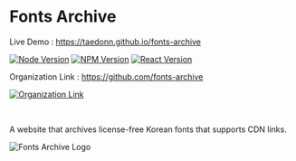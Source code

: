 # Fonts Archive

Live Demo : https://taedonn.github.io/fonts-archive

[![Node Version](https://img.shields.io/badge/featured%20on-Node%20%4016.13.2-%2368a063)](#) [![NPM Version](https://img.shields.io/badge/featured%20on-NPM%20%408.1.2-%23cc3534)](#) [![React Version](https://img.shields.io/badge/featured%20on-react--scripts%20%405.0.1-%2361DAFB)](#)

Organization Link : https://github.com/fonts-archive

[![Organization Link](https://img.shields.io/badge/featured%20on-GitHub%20Organization-%232B3137)](#)

&nbsp;

A website that archives license-free Korean fonts that supports CDN links.

![Fonts Archive Logo](https://i.ibb.co/bKXPjMY/fonts-archive-logo.png)
